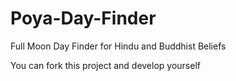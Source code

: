 # Poya-Day-Finder
Full Moon Day Finder for Hindu and Buddhist Beliefs

You can fork this project and develop yourself
